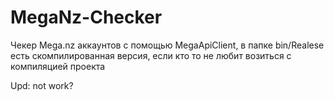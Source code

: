 # MegaNz-Checker
Чекер Mega.nz аккаунтов с помощью MegaApiClient, в папке bin/Realese есть скомпилированная версия, если кто то не любит возиться с компиляцией проекта


Upd: not work?
